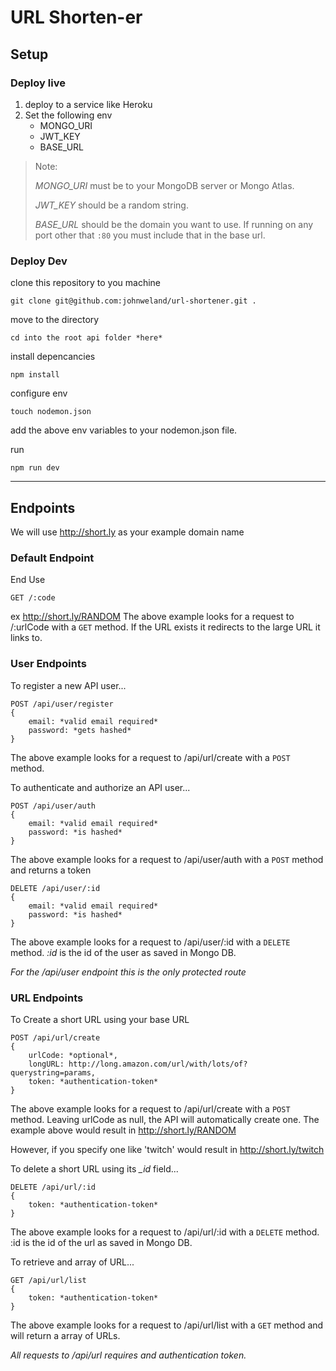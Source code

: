 # URL Shorten-er

## Setup

### Deploy live
1. deploy to a service like Heroku
2. Set the following env
    - MONGO_URI
    - JWT_KEY
    - BASE_URL

> Note: 
>
> *MONGO_URI* must be to your MongoDB server or Mongo Atlas.
>
> *JWT_KEY* should be a random string.
>
> *BASE_URL* should be the domain you want to use. If running on any port other that `:80` you must include that in the base url.

### Deploy Dev
clone this repository to you machine
```
git clone git@github.com:johnweland/url-shortener.git .
```
move to the directory
```
cd into the root api folder *here*
```
install depencancies
```
npm install
```
configure env
```
touch nodemon.json
```
add the above env variables to your nodemon.json file.

run
```
npm run dev
```


---
## Endpoints
We will use http://short.ly as your example domain name

### Default Endpoint
End Use
```
GET /:code
```
ex http://short.ly/RANDOM
The above example looks for a request to /:urlCode with a `GET` method.
If the URL exists it redirects to the large URL it links to.


### User Endpoints
To register a new API user...
```
POST /api/user/register
{
    email: *valid email required*
    password: *gets hashed*
}
```
The above example looks for a request to /api/url/create with a `POST` method.

To authenticate and authorize an API user...

```
POST /api/user/auth
{
    email: *valid email required*
    password: *is hashed*
}
```
The above example looks for a request to /api/user/auth with a `POST` method and returns a token

```
DELETE /api/user/:id
{
    email: *valid email required*
    password: *is hashed*
}
```

The above example looks for a request to /api/user/:id with a `DELETE` method. *:id* is the id of the user as saved in Mongo DB.

*For the /api/user endpoint this is the only protected route*

### URL Endpoints

To Create a short URL using your base URL
```
POST /api/url/create
{
    urlCode: *optional*,
    longURL: http://long.amazon.com/url/with/lots/of?querystring=params,
    token: *authentication-token*
}
```
The above example looks for a request to /api/url/create with a `POST` method.
Leaving urlCode as null, the API will automatically create one.
The example above would result in http://short.ly/RANDOM

However, if you specify one like 'twitch' would result in http://short.ly/twitch

To delete a short URL using its *_id* field...
```
DELETE /api/url/:id
{
    token: *authentication-token*
}
```
The above example looks for a request to /api/url/:id with a `DELETE` method. :id is the id of the url as saved in Mongo DB.

To retrieve and array of URL...
```
GET /api/url/list
{
    token: *authentication-token*
}
```
The above example looks for a request to /api/url/list with a `GET` method and will return a array of URLs.

*All requests to /api/url requires and authentication token.*
